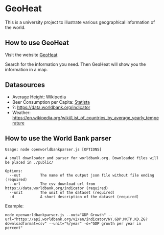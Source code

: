 # GeoHeat
This is a university project to illustrate various geographical information of the world.

## How to use GeoHeat
Visit the website [GeoHeat](https://geo-heat.vercel.app/)

Search for the information you need. Then GeoHeat will show you the information in a map.

## Datasources
- Average Height: Wikipedia
- Beer Consumption per Capita: [Statista](https://www.statista.com/statistics/444589/european-beer-consumption-per-capita-by-country/)
- ?: https://data.worldbank.org/indicator
- Weather: https://en.wikipedia.org/wiki/List_of_countries_by_average_yearly_temperature

## How to use the World Bank parser
```
Usage: node openworldbankparser.js [OPTIONS]

A small downloader and parser for worldbank.org. Downloaded files will be placed in ./public/

Options:
  --out         The name of the output json file without file ending (required)
  --url         The csv download url from https://data.worldbank.org/indicator (required)
  --unit        The unit of the dataset (required)
  -d            A short description of the dataset (required)
```

Example:
```
node openworldbankparser.js --out="GDP Growth" --url="https://api.worldbank.org/v2/en/indicator/NY.GDP.MKTP.KD.ZG?downloadformat=csv" --unit="%/year" -d="GDP growth per year in percent"
```
